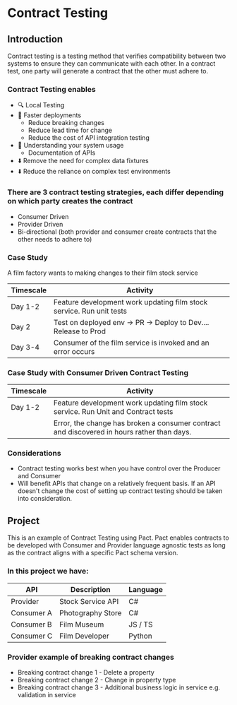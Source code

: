 # Contract Testing

## Introduction
Contract testing is a testing method that verifies compatibility between two systems to ensure they can communicate with each other. In a contract test, one party will generate a contract that the other must adhere to.

### Contract Testing enables
- :mag: Local Testing
- :rocket: Faster deployments
  - Reduce breaking changes
  - Reduce lead time for change
  - Reduce the cost of API integration testing
- :thought_balloon: Understanding your system usage
  - Documentation of APIs
- :arrow_down: Remove the need for complex data fixtures
- :arrow_down: Reduce the reliance on complex test environments

### There are 3 contract testing strategies, each differ depending on which party creates the contract
- Consumer Driven
- Provider Driven
- Bi-directional (both provider and consumer create contracts that the other needs to adhere to)

### Case Study

A film factory wants to making changes to their film stock service

| Timescale    | Activity                                                                   |
| ------------ | -------------------------------------------------------------------------- |
| Day 1-2      | Feature development work updating film stock service. Run unit tests       |
| Day 2        | Test on deployed env -> PR -> Deploy to Dev.... Release to Prod            |
| Day 3-4      | Consumer of the film service is invoked and an error occurs                |


### Case Study with Consumer Driven Contract Testing

| Timescale    | Activity                                                                                   |
| ------------ | -------------------------------------------------------------------------------------------|
| Day 1-2      | Feature development work updating film stock service. Run Unit and Contract tests          |
|              | Error, the change has broken a consumer contract and discovered in hours rather than days. |

### Considerations
- Contract testing works best when you have control over the Producer and Consumer
- Will benefit APIs that change on a relatively frequent basis. If an API doesn't change the cost of setting up contract testing should be taken into consideration.

## Project

This is an example of Contract Testing using Pact. Pact enables contracts to be developed with Consumer and Provider language agnostic tests as long as the contract aligns with a specific Pact schema version.

### In this project we have:
| API          | Description           | Language |
| ------------ | --------------------- | -------- |
| Provider     | Stock Service API     | C#       |
| Consumer A   | Photography Store     | C#       |
| Consumer B   | Film Museum           | JS / TS  |
| Consumer C   | Film Developer        | Python   |

### Provider example of breaking contract changes
- Breaking contract change 1 - Delete a property
- Breaking contract change 2 - Change in property type
- Breaking contract change 3 - Additional business logic in service e.g. validation in service


